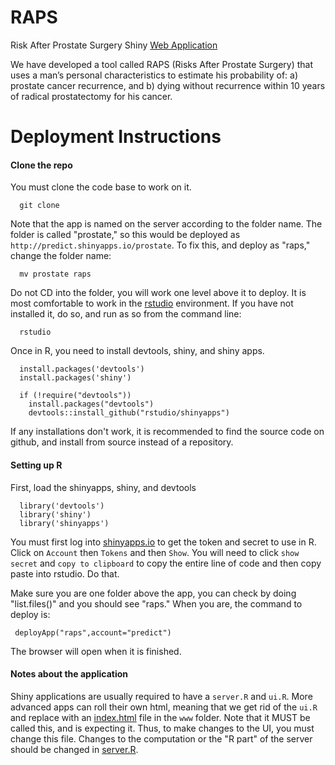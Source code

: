 # RAPS

Risk After Prostate Surgery Shiny [Web Application](http://predict.shinyapps.io/raps)

We have developed a tool called RAPS (Risks After Prostate Surgery) that uses a man’s personal characteristics to estimate his probability of: a) prostate cancer recurrence, and b) dying without 
recurrence within 10 years of radical prostatectomy for his cancer.

# Deployment Instructions

#### Clone the repo
You must clone the code base to work on it.

      git clone
   
Note that the app is named on the server according to the folder name. The folder is called "prostate," so this would be deployed as `http://predict.shinyapps.io/prostate`. To fix this, and deploy as "raps," change the folder name:

      mv prostate raps 

Do not CD into the folder, you will work one level above it to deploy. It is most comfortable to work in the [rstudio](https://www.rstudio.com/) environment. If you have not installed it, do so, and run as so from the command line:

      rstudio

Once in R, you need to install devtools, shiny, and shiny apps.

      install.packages('devtools')
      install.packages('shiny')

      if (!require("devtools"))
        install.packages("devtools")
        devtools::install_github("rstudio/shinyapps")

If any installations don't work, it is recommended to find the source code on github, and install from source instead of a repository.

#### Setting up R
First, load the shinyapps, shiny, and devtools

      library('devtools')
      library('shiny')
      library('shinyapps')

You must first log into [shinyapps.io](http://shinyapps.io) to get the token and secret to use in R. Click on `Account` then `Tokens` and then `Show`. You will need to click `show secret` and `copy to clipboard` to copy the entire line of code and then copy paste into rstudio. Do that.

Make sure you are one folder above the app, you can check by doing "list.files()" and you should see "raps." When you are, the command to deploy is:
     
     deployApp("raps",account="predict")

The browser will open when it is finished.

#### Notes about the application
Shiny applications are usually required to have a `server.R` and `ui.R`. More advanced apps can roll their own html, meaning that we get rid of the `ui.R` and replace with an [index.html](www/index.html) file in the `www` folder. Note that it MUST be called this, and is expecting it. Thus, to make changes to the UI, you must change this file. Changes to the computation or the "R part" of the server should be changed in [server.R](server.R).
